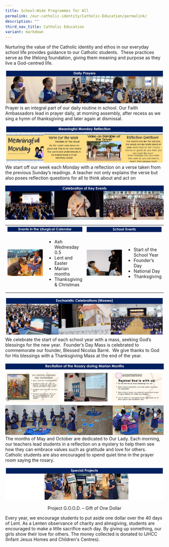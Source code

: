 ```yaml
---
title: School–Wide Programmes for All
permalink: /our-catholic-identity/Catholic-Education/permalink/
description: ""
third_nav_title: Catholic Education
variant: markdown
---
```

Nurturing the value of the Catholic identity and ethos in our everyday school life provides guidance to our Catholic students.&nbsp; These practices serve as the lifelong foundation, giving them meaning and purpose as they live a God-centred life.

![](/images/CatholicID/School_Wide_Programmes_1.JPG)
Prayer is an integral part of our daily routine in school. Our Faith Ambassadors lead in prayer daily, at morning assembly, after recess as we sing a hymn of thanksgiving and later again at dismissal.

![](/images/CatholicID/School_Wide_Programmes_2.JPG)
We start off our week each Monday with a reflection on a verse taken from the previous Sunday’s readings. A teacher not only explains the verse but also poses reflection questions for all to think about and act on

![](/images/CatholicID/School_Wide_Programmes_3.jpg)
<font size="0.5">
	</font><table>
<tbody>
<tr>
<td style="width: 50%;" colspan="2"><img src="/images/CatholicID/EventInLitCal.jpg"></td>
<td style="width: 50%;" colspan="2"><img src="/images/CatholicID/SchoolEvent.jpg"></td>
</tr>
<tr>
<td style="width: 30%;"><img src="/images/CatholicID/EventInLitCalPict.jpg"></td>
	<td><ul>
<li>Ash Wednesday 0.5
</li><li>Lent and Easter
</li><li>Marian months
</li><li>Thanksgiving &amp; Christmas</li></ul></td>
<td style="width: 30%;"><img src="/images/CatholicID/SchoolEventPict.jpg"></td>
	<td><ul>
	<li>Start of the School Year&nbsp;
</li><li>Founder’s Day 
</li><li>National Day
</li><li>Thanksgiving</li></ul></td>
</tr></tbody></table>

![](/images/CatholicID/School_Wide_Programmes_4.JPG)
We celebrate the start of each school year with a mass, seeking God’s blessings for the new year.&nbsp;
Founder’s Day Mass is celebrated to commemorate our founder, Blessed Nicolas Barré.&nbsp;
We give thanks to God for His blessings with a Thanksgiving Mass at the end of the year.

![](/images/CatholicID/RecitationOftheRosary.jpg)
The months of May and October are dedicated to Our Lady.  Each morning, our teachers lead students in a reflection on a mystery to help them see how they can embrace values such as gratitude and love for others. Catholic students are also encouraged to spend quiet time in the prayer room saying the rosary. 

![](/images/CatholicID/School_Wide_Programmes_6.JPG)
<p align="center">Project G.O.O.D. – Gift of One Dollar</p>
<p>
Every year, we encourage students to put aside one dollar over the 40 days of Lent. As a Lenten observance of charity and almsgiving, students are encouraged to make a little sacrifice each day. By giving up something, our girls show their love for others. The money collected is donated to IJHCC (Infant Jesus Homes and Children's Centres). </p>